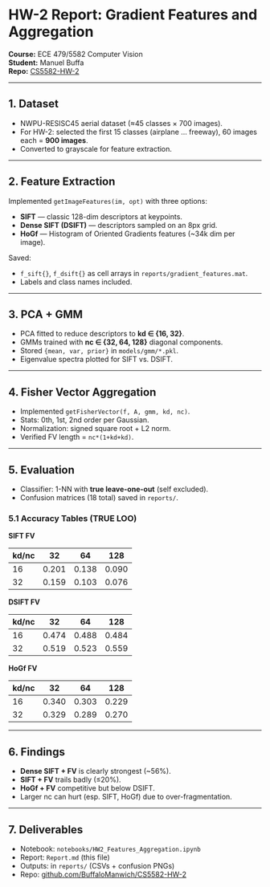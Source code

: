 # HW-2 Report: Gradient Features and Aggregation

**Course:** ECE 479/5582 Computer Vision  
**Student:** Manuel Buffa  
**Repo:** [CS5582-HW-2](https://github.com/BuffaloManwich/CS5582-HW-2)

---

## 1. Dataset
- NWPU-RESISC45 aerial dataset (≈45 classes × 700 images).  
- For HW-2: selected the first 15 classes (airplane … freeway), 60 images each = **900 images**.  
- Converted to grayscale for feature extraction.

---
## 2. Feature Extraction
Implemented `getImageFeatures(im, opt)` with three options:
- **SIFT** — classic 128-dim descriptors at keypoints.  
- **Dense SIFT (DSIFT)** — descriptors sampled on an 8px grid.  
- **HoGf** — Histogram of Oriented Gradients features (~34k dim per image).

Saved:
- `f_sift{}`, `f_dsift{}` as cell arrays in `reports/gradient_features.mat`.  
- Labels and class names included.

---

## 3. PCA + GMM
- PCA fitted to reduce descriptors to **kd ∈ {16, 32}**.  
- GMMs trained with **nc ∈ {32, 64, 128}** diagonal components.  
- Stored `{mean, var, prior}` in `models/gmm/*.pkl`.  
- Eigenvalue spectra plotted for SIFT vs. DSIFT.

---

## 4. Fisher Vector Aggregation
- Implemented `getFisherVector(f, A, gmm, kd, nc)`.  
- Stats: 0th, 1st, 2nd order per Gaussian.  
- Normalization: signed square root + L2 norm.  
- Verified FV length = `nc*(1+kd+kd)`.

---

## 5. Evaluation
- Classifier: 1-NN with **true leave-one-out** (self excluded).  
- Confusion matrices (18 total) saved in `reports/`.

### 5.1 Accuracy Tables (TRUE LOO)

**SIFT FV**

| kd/nc | 32   | 64   | 128  |
|-------|------|------|------|
| 16    | 0.201 | 0.138 | 0.090 |
| 32    | 0.159 | 0.103 | 0.076 |

**DSIFT FV**

| kd/nc | 32   | 64   | 128  |
|-------|------|------|------|
| 16    | 0.474 | 0.488 | 0.484 |
| 32    | 0.519 | 0.523 | 0.559 |

**HoGf FV**

| kd/nc | 32   | 64   | 128  |
|-------|------|------|------|
| 16    | 0.340 | 0.303 | 0.229 |
| 32    | 0.329 | 0.289 | 0.270 |

---

## 6. Findings
- **Dense SIFT + FV** is clearly strongest (~56%).  
- **SIFT + FV** trails badly (≤20%).  
- **HoGf + FV** competitive but below DSIFT.  
- Larger nc can hurt (esp. SIFT, HoGf) due to over-fragmentation.

---
## 7. Deliverables
- Notebook: `notebooks/HW2_Features_Aggregation.ipynb`  
- Report: `Report.md` (this file)  
- Outputs: in `reports/` (CSVs + confusion PNGs)  
- Repo: [github.com/BuffaloManwich/CS5582-HW-2](https://github.com/BuffaloManwich/CS5582-HW-2)

